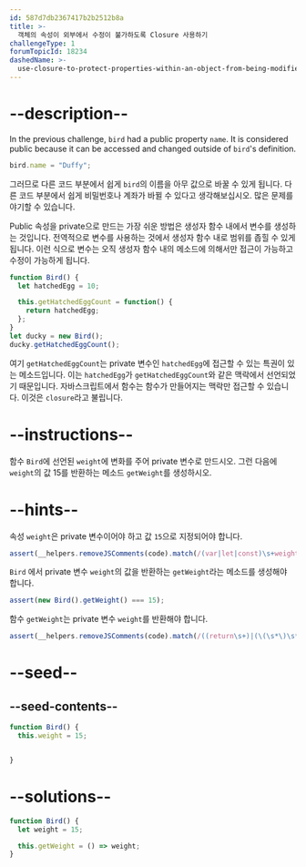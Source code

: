 ```yaml
---
id: 587d7db2367417b2b2512b8a
title: >-
  객체의 속성이 외부에서 수정이 불가하도록 Closure 사용하기
challengeType: 1
forumTopicId: 18234
dashedName: >-
  use-closure-to-protect-properties-within-an-object-from-being-modified-externally
---
```


# --description--

In the previous challenge, `bird` had a public property `name`. It is considered public because it can be accessed and changed outside of `bird`'s definition.

```js
bird.name = "Duffy";
```

그러므로 다른 코드 부분에서 쉽게 `bird`의 이름을 아무 값으로 바꿀 수 있게 됩니다. 다른 코드 부분에서 쉽게 비밀번호나 계좌가 바뀔 수 있다고 생각해보십시오. 많은 문제를 야기할 수 있습니다.

Public 속성을 private으로 만드는 가장 쉬운 방법은 생성자 함수 내에서 변수를 생성하는 것입니다. 전역적으로 변수를 사용하는 것에서 생성자 함수 내로 범위를 좁힐 수 있게 됩니다. 이런 식으로 변수는 오직 생성자 함수 내의 메소드에 의해서만 접근이 가능하고 수정이 가능하게 됩니다.

```js
function Bird() {
  let hatchedEgg = 10;

  this.getHatchedEggCount = function() { 
    return hatchedEgg;
  };
}
let ducky = new Bird();
ducky.getHatchedEggCount();
```

여기 `getHatchedEggCount`는 private 변수인 `hatchedEgg`에 접근할 수 있는 특권이 있는 메소드입니다. 이는 `hatchedEgg`가 `getHatchedEggCount`와 같은 맥락에서 선언되었기 때문입니다. 자바스크립트에서 함수는 함수가 만들어지는 맥락만 접근할 수 있습니다. 이것은 `closure`라고 불립니다.

# --instructions--

함수 `Bird`에 선언된 `weight`에 변화를 주어 private 변수로 만드시오. 그런 다음에 `weight`의 값 15를 반환하는 메소드 `getWeight`를 생성하시오.

# --hints--

속성 `weight`은 private 변수이어야 하고 값 `15`으로 지정되어야 합니다.

```js
assert(__helpers.removeJSComments(code).match(/(var|let|const)\s+weight\s*\=\s*15\;?/g));
```

`Bird` 에서 private 변수 `weight`의 값을 반환하는 `getWeight`라는 메소드를 생성해야 합니다.

```js
assert(new Bird().getWeight() === 15);
```

함수 `getWeight`는 private 변수 `weight`를 반환해야 합니다.

```js
assert(__helpers.removeJSComments(code).match(/((return\s+)|(\(\s*\)\s*\=\>\s*))weight\;?/g));
```

# --seed--

## --seed-contents--

```js
function Bird() {
  this.weight = 15;


}
```

# --solutions--

```js
function Bird() {
  let weight = 15;

  this.getWeight = () => weight;
}
```
